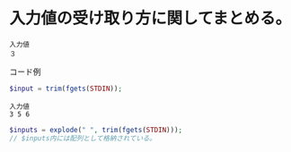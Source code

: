 # 入力値の受け取り方に関してまとめる。

```
入力値
３
```
コード例
```php
$input = trim(fgets(STDIN));
```

```
入力値
3 5 6
```

```php
$inputs = explode(" ", trim(fgets(STDIN)));
// $inputs内には配列として格納されている。
```